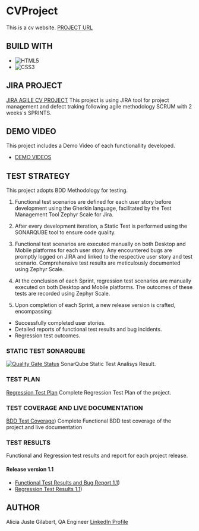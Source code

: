 # CVProject
This is a cv website.
[PROJECT URL](https://alicia-juste-organization.github.io/CVProject/)

## BUILD WITH
* ![HTML5](https://img.shields.io/badge/html5-%23E34F26.svg?style=for-the-badge&logo=html5&logoColor=white)
* ![CSS3](https://img.shields.io/badge/css3-%231572B6.svg?style=for-the-badge&logo=css3&logoColor=white)

## JIRA PROJECT
[JIRA AGILE CV PROJECT](https://aliciajuste-bootcampqa.atlassian.net/jira/software/projects/CVP/boards/1)
This project is using JIRA tool for project management and defect traking following agile methodology SCRUM with 2 weeks´s SPRINTS.

## DEMO VIDEO
This project includes a Demo Video of each functionallity developed.
* [DEMO VIDEOS](/demo/)
## TEST STRATEGY
This project adopts BDD Methodology for testing.

1. Functional test scenarios are defined for each user story before development using the Gherkin language, facilitated by the Test Management Tool Zephyr Scale for Jira.

2. After every development iteration, a Static Test is performed using the SONARQUBE tool to ensure code quality.

3. Functional test scenarios are executed manually on both Desktop and Mobile platforms for each user story. Any encountered bugs are promptly logged on JIRA and linked to the respective user story and test scenario. Comprehensive test results are meticulously documented using Zephyr Scale.

4. At the conclusion of each Sprint, regression test scenarios are manually executed on both Desktop and Mobile platforms. The outcomes of these tests are  recorded using Zephyr Scale.

5. Upon completion of each Sprint, a new release version is crafted, encompassing:

* Successfully completed user stories.
* Detailed reports of functional test results and bug incidents.
* Regression test outcomes.

### STATIC TEST SONARQUBE
[![Quality Gate Status](https://sonarcloud.io/api/project_badges/measure?project=Alicia-Juste-organization_CVProject&metric=alert_status)](https://sonarcloud.io/summary/new_code?id=Alicia-Juste-organization_CVProject)
SonarQube Static Test Analisys Result.

### TEST PLAN
[Regression Test Plan](/test-plans/regression-test-plan.pdf)
Complete Regression Test Plan of the project.

### TEST COVERAGE AND LIVE DOCUMENTATION
[BDD Test Coverage](/test-plans/functional-test-plan-and-bdd-coverage.pdf))
Complete Functional BDD test coverage of the project.and live documentation


### TEST RESULTS
Functional and Regression test results and report for each project release.
#### Release version 1.1
* [Functional Test Results and Bug Report 1.1](/test-results/functional-test-results-and-bug-report-release-1.1.pdf)) 
* [Regression Test Results 1.1](/test-results/regression-test-results-release-1.1.pdf))

## AUTHOR
Alicia Juste Gilabert, QA Engineer
[LinkedIn Profile](https://www.linkedin.com/in/alicia-juste/)